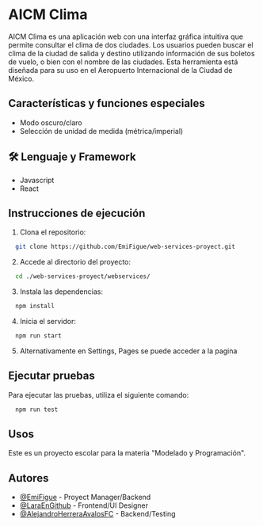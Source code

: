 
# AICM Clima

AICM Clima es una aplicación web con una interfaz gráfica intuitiva que permite consultar el clima de dos ciudades. Los usuarios pueden buscar el clima de la ciudad de salida y destino utilizando información de sus boletos de vuelo, o bien con el nombre de las ciudades. Esta herramienta está diseñada para su uso en el Aeropuerto Internacional de la Ciudad de México.


## Características y funciones especiales

- Modo oscuro/claro
- Selección de unidad de medida (métrica/imperial)



## 🛠 Lenguaje y Framework
- Javascript
- React


## Instrucciones de ejecución 

1. Clona el repositorio:

```bash
  git clone https://github.com/EmiFigue/web-services-proyect.git
```

2. Accede al directorio del proyecto:

```bash
  cd ./web-services-proyect/webservices/
```

3. Instala las dependencias:

```bash
  npm install
```
4. Inicia el servidor:

```bash
  npm run start
```
5. Alternativamente en Settings, Pages se puede acceder a la pagina


## Ejecutar pruebas
Para ejecutar las pruebas, utiliza el siguiente comando:

```bash
  npm run test
```


## Usos

Este es un proyecto escolar para la materia "Modelado y Programación".

## Autores

- [@EmiFigue](https://github.com/EmiFigue) - Proyect Manager/Backend
- [@LaraEnGithub](https://github.com/LaraEnGithub) - Frontend/UI Designer
- [@AlejandroHerreraAvalosFC](https://github.com/AlejandroHerreraAvalosFC) - Backend/Testing
